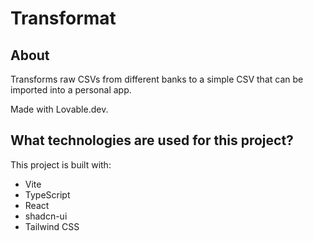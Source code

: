 # Transformat 

## About

Transforms raw CSVs from different banks to a simple CSV that can be imported into a personal app.

Made with Lovable.dev.

## What technologies are used for this project?

This project is built with:

- Vite
- TypeScript
- React
- shadcn-ui
- Tailwind CSS

